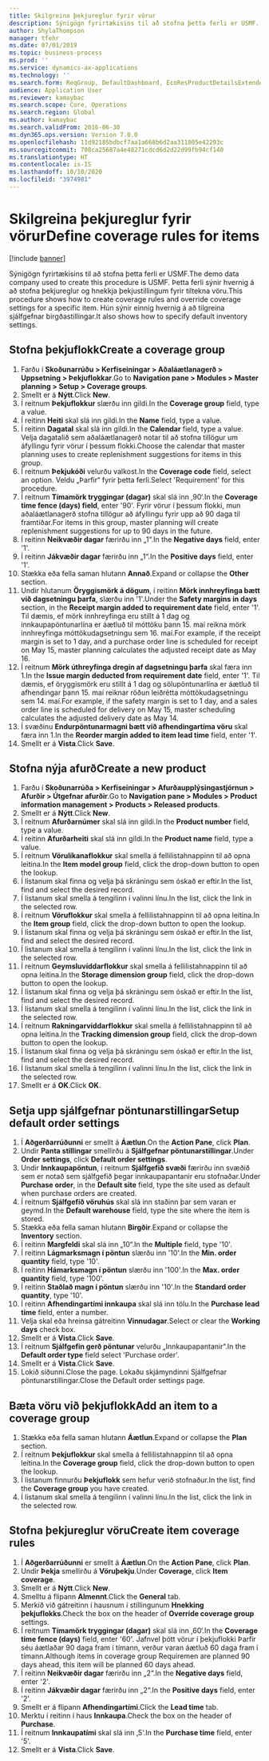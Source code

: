```yaml
---
title: Skilgreina þekjureglur fyrir vörur
description: Sýnigögn fyrirtækisins til að stofna þetta ferli er USMF.
author: ShylaThompson
manager: tfehr
ms.date: 07/01/2019
ms.topic: business-process
ms.prod: ''
ms.service: dynamics-ax-applications
ms.technology: ''
ms.search.form: ReqGroup, DefaultDashboard, EcoResProductDetailsExtended, EcoResProductCreate, InventItemOrderSetup, ReqItemTable
audience: Application User
ms.reviewer: kamaybac
ms.search.scope: Core, Operations
ms.search.region: Global
ms.author: kamaybac
ms.search.validFrom: 2016-06-30
ms.dyn365.ops.version: Version 7.0.0
ms.openlocfilehash: 11d92185bdbcf7aa1a668b6d2aa311805e42293c
ms.sourcegitcommit: 708ca25687a4e48271cdcd6d2d22d99fb94cf140
ms.translationtype: HT
ms.contentlocale: is-IS
ms.lasthandoff: 10/10/2020
ms.locfileid: "3974981"
---
```

# <a name="define-coverage-rules-for-items"></a><span data-ttu-id="1c86e-103">Skilgreina þekjureglur fyrir vörur</span><span class="sxs-lookup"><span data-stu-id="1c86e-103">Define coverage rules for items</span></span>

[!include [banner](../../includes/banner.md)]

<span data-ttu-id="1c86e-104">Sýnigögn fyrirtækisins til að stofna þetta ferli er USMF.</span><span class="sxs-lookup"><span data-stu-id="1c86e-104">The demo data company used to create this procedure is USMF.</span></span> <span data-ttu-id="1c86e-105">Þetta ferli sýnir hvernig á að stofna þekjureglur og hnekkja þekjustillingum fyrir tiltekna vöru.</span><span class="sxs-lookup"><span data-stu-id="1c86e-105">This procedure shows how to create coverage rules and override coverage settings for a specific item.</span></span> <span data-ttu-id="1c86e-106">Hún sýnir einnig hvernig á að tilgreina sjálfgefnar birgðastillingar.</span><span class="sxs-lookup"><span data-stu-id="1c86e-106">It also shows how to specify default inventory settings.</span></span>


## <a name="create-a-coverage-group"></a><span data-ttu-id="1c86e-107">Stofna þekjuflokk</span><span class="sxs-lookup"><span data-stu-id="1c86e-107">Create a coverage group</span></span>
1. <span data-ttu-id="1c86e-108">Farðu í **Skoðunarrúðu > Kerfiseiningar > Aðaláætlanagerð > Uppsetning > Þekjuflokkar**.</span><span class="sxs-lookup"><span data-stu-id="1c86e-108">Go to **Navigation pane > Modules > Master planning > Setup > Coverage groups**.</span></span>
2. <span data-ttu-id="1c86e-109">Smellt er á **Nýtt**.</span><span class="sxs-lookup"><span data-stu-id="1c86e-109">Click **New**.</span></span>
3. <span data-ttu-id="1c86e-110">Í reitnum **Þekjuflokkur** slærðu inn gildi.</span><span class="sxs-lookup"><span data-stu-id="1c86e-110">In the **Coverage group** field, type a value.</span></span>
4. <span data-ttu-id="1c86e-111">Í reitinn **Heiti** skal slá inn gildi.</span><span class="sxs-lookup"><span data-stu-id="1c86e-111">In the **Name** field, type a value.</span></span>
5. <span data-ttu-id="1c86e-112">Í reitinn **Dagatal** skal slá inn gildi.</span><span class="sxs-lookup"><span data-stu-id="1c86e-112">In the **Calendar** field, type a value.</span></span> <span data-ttu-id="1c86e-113">Velja dagatalið sem aðaláætlanagerð notar til að stofna tillögur um áfyllingu fyrir vörur í þessum flokki.</span><span class="sxs-lookup"><span data-stu-id="1c86e-113">Choose the calendar that master planning uses to create replenishment suggestions for items in this group.</span></span>  
6. <span data-ttu-id="1c86e-114">Í reitnum **Þekjukóði** velurðu valkost.</span><span class="sxs-lookup"><span data-stu-id="1c86e-114">In the **Coverage code** field, select an option.</span></span> <span data-ttu-id="1c86e-115">Veldu „Þarfir“ fyrir þetta ferli.</span><span class="sxs-lookup"><span data-stu-id="1c86e-115">Select 'Requirement' for this procedure.</span></span>  
7. <span data-ttu-id="1c86e-116">Í reitnum **Tímamörk tryggingar (dagar)** skal slá inn ‚90‘.</span><span class="sxs-lookup"><span data-stu-id="1c86e-116">In the **Coverage time fence (days) field**, enter '90'.</span></span> <span data-ttu-id="1c86e-117">Fyrir vörur í þessum flokki, mun aðaláætlanagerð stofna tillögur að áfyllingu fyrir upp að 90 daga til framtíðar.</span><span class="sxs-lookup"><span data-stu-id="1c86e-117">For items in this group, master planning will create replenishment suggestions for up to 90 days in the future.</span></span>  
8. <span data-ttu-id="1c86e-118">Í reitinn **Neikvæðir dagar** færirðu inn „1“.</span><span class="sxs-lookup"><span data-stu-id="1c86e-118">In the **Negative days** field, enter '1'.</span></span>
9. <span data-ttu-id="1c86e-119">Í reitinn **Jákvæðir dagar** færirðu inn „1“.</span><span class="sxs-lookup"><span data-stu-id="1c86e-119">In the **Positive days** field, enter '1'.</span></span>
10. <span data-ttu-id="1c86e-120">Stækka eða fella saman hlutann **Annað**.</span><span class="sxs-lookup"><span data-stu-id="1c86e-120">Expand or collapse the **Other** section.</span></span>
11. <span data-ttu-id="1c86e-121">Undir hlutanum **Öryggismörk á dögum**, í reitinn **Mörk innhreyfinga bætt við dagsetningu þarfa**, slærðu inn '1'.</span><span class="sxs-lookup"><span data-stu-id="1c86e-121">Under the **Safety margins in days** section, in the **Receipt margin added to requirement date** field, enter '1'.</span></span> <span data-ttu-id="1c86e-122">Til dæmis, ef mörk innhreyfinga eru stillt á 1 dag og innkaupapöntunarlína er áætluð til móttöku þann 15. maí reikna mörk innhreyfinga móttökudagsetningu sem 16. maí.</span><span class="sxs-lookup"><span data-stu-id="1c86e-122">For example, if the receipt margin is set to 1 day, and a purchase order line is scheduled for receipt on May 15, master planning calculates the adjusted receipt date as May 16.</span></span>  
12. <span data-ttu-id="1c86e-123">Í reitnum **Mörk úthreyfinga dregin af dagsetningu þarfa** skal færa inn 1.</span><span class="sxs-lookup"><span data-stu-id="1c86e-123">In the **Issue margin deducted from requirement date** field, enter '1'.</span></span> <span data-ttu-id="1c86e-124">Til dæmis, ef öryggismörk eru stillt á 1 dag og sölupöntunarlína er áætluð til afhendingar þann 15. maí reiknar röðun leiðrétta móttökudagsetningu sem 14. maí.</span><span class="sxs-lookup"><span data-stu-id="1c86e-124">For example, if the safety margin is set to 1 day, and a sales order line is scheduled for delivery on May 15, master scheduling calculates the adjusted delivery date as May 14.</span></span>  
13. <span data-ttu-id="1c86e-125">Í svæðinu **Endurpöntunarmagni bætt við afhendingartíma vöru** skal færa inn 1.</span><span class="sxs-lookup"><span data-stu-id="1c86e-125">In the **Reorder margin added to item lead time** field, enter '1'.</span></span>
14. <span data-ttu-id="1c86e-126">Smellt er á **Vista**.</span><span class="sxs-lookup"><span data-stu-id="1c86e-126">Click **Save**.</span></span>

## <a name="create-a-new-product"></a><span data-ttu-id="1c86e-127">Stofna nýja afurð</span><span class="sxs-lookup"><span data-stu-id="1c86e-127">Create a new product</span></span>
1. <span data-ttu-id="1c86e-128">Farðu í **Skoðunarrúða > Kerfiseiningar > Afurðaupplýsingastjórnun > Afurðir > Útgefnar afurðir**.</span><span class="sxs-lookup"><span data-stu-id="1c86e-128">Go to **Navigation pane > Modules > Product information management > Products > Released products**.</span></span>
2. <span data-ttu-id="1c86e-129">Smellt er á **Nýtt**.</span><span class="sxs-lookup"><span data-stu-id="1c86e-129">Click **New**.</span></span>
3. <span data-ttu-id="1c86e-130">Í reitnum **Afurðarnúmer** skal slá inn gildi.</span><span class="sxs-lookup"><span data-stu-id="1c86e-130">In the **Product number** field, type a value.</span></span>
4. <span data-ttu-id="1c86e-131">Í reitinn **Afurðarheiti** skal slá inn gildi.</span><span class="sxs-lookup"><span data-stu-id="1c86e-131">In the **Product name** field, type a value.</span></span>
5. <span data-ttu-id="1c86e-132">Í reitnum **Vörulíkanaflokkur** skal smella á fellilistahnappinn til að opna leitina.</span><span class="sxs-lookup"><span data-stu-id="1c86e-132">In the **Item model group** field, click the drop-down button to open the lookup.</span></span>
6. <span data-ttu-id="1c86e-133">Í listanum skal finna og velja þá skráningu sem óskað er eftir.</span><span class="sxs-lookup"><span data-stu-id="1c86e-133">In the list, find and select the desired record.</span></span>
7. <span data-ttu-id="1c86e-134">Í listanum skal smella á tengilinn í valinni línu.</span><span class="sxs-lookup"><span data-stu-id="1c86e-134">In the list, click the link in the selected row.</span></span>
8. <span data-ttu-id="1c86e-135">Í reitnum **Vöruflokkur** skal smella á fellilistahnappinn til að opna leitina.</span><span class="sxs-lookup"><span data-stu-id="1c86e-135">In the **Item group** field, click the drop-down button to open the lookup.</span></span>
9. <span data-ttu-id="1c86e-136">Í listanum skal finna og velja þá skráningu sem óskað er eftir.</span><span class="sxs-lookup"><span data-stu-id="1c86e-136">In the list, find and select the desired record.</span></span>
10. <span data-ttu-id="1c86e-137">Í listanum skal smella á tengilinn í valinni línu.</span><span class="sxs-lookup"><span data-stu-id="1c86e-137">In the list, click the link in the selected row.</span></span>
11. <span data-ttu-id="1c86e-138">Í reitnum **Geymsluvíddarflokkur** skal smella á fellilistahnappinn til að opna leitina.</span><span class="sxs-lookup"><span data-stu-id="1c86e-138">In the **Storage dimension group** field, click the drop-down button to open the lookup.</span></span>
12. <span data-ttu-id="1c86e-139">Í listanum skal finna og velja þá skráningu sem óskað er eftir.</span><span class="sxs-lookup"><span data-stu-id="1c86e-139">In the list, find and select the desired record.</span></span>
13. <span data-ttu-id="1c86e-140">Í listanum skal smella á tengilinn í valinni línu.</span><span class="sxs-lookup"><span data-stu-id="1c86e-140">In the list, click the link in the selected row.</span></span>
14. <span data-ttu-id="1c86e-141">Í reitnum **Rakningarvíddarflokkur** skal smella á fellilistahnappinn til að opna leitina.</span><span class="sxs-lookup"><span data-stu-id="1c86e-141">In the **Tracking dimension group** field, click the drop-down button to open the lookup.</span></span>
15. <span data-ttu-id="1c86e-142">Í listanum skal finna og velja þá skráningu sem óskað er eftir.</span><span class="sxs-lookup"><span data-stu-id="1c86e-142">In the list, find and select the desired record.</span></span>
16. <span data-ttu-id="1c86e-143">Í listanum skal smella á tengilinn í valinni línu.</span><span class="sxs-lookup"><span data-stu-id="1c86e-143">In the list, click the link in the selected row.</span></span>
17. <span data-ttu-id="1c86e-144">Smellt er á **OK**.</span><span class="sxs-lookup"><span data-stu-id="1c86e-144">Click **OK**.</span></span>

## <a name="setup-default-order-settings"></a><span data-ttu-id="1c86e-145">Setja upp sjálfgefnar pöntunarstillingar</span><span class="sxs-lookup"><span data-stu-id="1c86e-145">Setup default order settings</span></span>
1. <span data-ttu-id="1c86e-146">Í **Aðgerðarrúðunni** er smellt á **Áætlun**.</span><span class="sxs-lookup"><span data-stu-id="1c86e-146">On the **Action Pane**, click **Plan**.</span></span>
2. <span data-ttu-id="1c86e-147">Undir **Panta stillingar** smellirðu á **Sjálfgefnar pöntunarstillingar**.</span><span class="sxs-lookup"><span data-stu-id="1c86e-147">Under **Order settings**, click **Default order settings**.</span></span>
3. <span data-ttu-id="1c86e-148">Undir **Innkaupapöntun**, í reitnum **Sjálfgefið svæði** færirðu inn svæðið sem er notað sem sjálfgefið þegar innkaupapantanir eru stofnaðar.</span><span class="sxs-lookup"><span data-stu-id="1c86e-148">Under **Purchase order**, in the **Default site** field, type the site used as default when purchase orders are created.</span></span>
4. <span data-ttu-id="1c86e-149">Í reitnum **Sjálfgefið vöruhús** skal slá inn staðinn þar sem varan er geymd.</span><span class="sxs-lookup"><span data-stu-id="1c86e-149">In the **Default warehouse** field, type the site where the item is stored.</span></span>
5. <span data-ttu-id="1c86e-150">Stækka eða fella saman hlutann **Birgðir**.</span><span class="sxs-lookup"><span data-stu-id="1c86e-150">Expand or collapse the **Inventory** section.</span></span>
6. <span data-ttu-id="1c86e-151">Í reitinn **Margfeldi** skal slá inn „10“.</span><span class="sxs-lookup"><span data-stu-id="1c86e-151">In the **Multiple** field, type '10'.</span></span>
7. <span data-ttu-id="1c86e-152">Í reitinn **Lágmarksmagn í pöntun** slærðu inn '10'.</span><span class="sxs-lookup"><span data-stu-id="1c86e-152">In the **Min. order quantity** field, type '10'.</span></span>
8. <span data-ttu-id="1c86e-153">Í reitinn **Hámarksmagn í pöntun** slærðu inn '100'.</span><span class="sxs-lookup"><span data-stu-id="1c86e-153">In the **Max. order quantity** field, type '100'.</span></span>
9. <span data-ttu-id="1c86e-154">Í reitinn **Staðlað magn í pöntun** slærðu inn '10'.</span><span class="sxs-lookup"><span data-stu-id="1c86e-154">In the **Standard order quantity**, type '10'.</span></span>
10. <span data-ttu-id="1c86e-155">Í reitinn **Afhendingartími innkaupa** skal slá inn tölu.</span><span class="sxs-lookup"><span data-stu-id="1c86e-155">In the **Purchase lead time** field, enter a number.</span></span>
11. <span data-ttu-id="1c86e-156">Velja skal eða hreinsa gátreitinn **Vinnudagar**.</span><span class="sxs-lookup"><span data-stu-id="1c86e-156">Select or clear the **Working days** check box.</span></span>
12. <span data-ttu-id="1c86e-157">Smellt er á **Vista**.</span><span class="sxs-lookup"><span data-stu-id="1c86e-157">Click **Save**.</span></span>
13. <span data-ttu-id="1c86e-158">Í reitnum **Sjálfgefin gerð pöntunar** velurðu „Innkaupapantanir“.</span><span class="sxs-lookup"><span data-stu-id="1c86e-158">In the **Default order type** field select 'Purchase order'.</span></span>
14. <span data-ttu-id="1c86e-159">Smellt er á **Vista**.</span><span class="sxs-lookup"><span data-stu-id="1c86e-159">Click **Save**.</span></span>
15. <span data-ttu-id="1c86e-160">Lokið síðunni.</span><span class="sxs-lookup"><span data-stu-id="1c86e-160">Close the page.</span></span> <span data-ttu-id="1c86e-161">Lokaðu skjámyndinni Sjálfgefnar pöntunarstillingar.</span><span class="sxs-lookup"><span data-stu-id="1c86e-161">Close the Default order settings page.</span></span>  

## <a name="add-an-item-to-a-coverage-group"></a><span data-ttu-id="1c86e-162">Bæta vöru við þekjuflokk</span><span class="sxs-lookup"><span data-stu-id="1c86e-162">Add an item to a coverage group</span></span>
1. <span data-ttu-id="1c86e-163">Stækka eða fella saman hlutann **Áætlun**.</span><span class="sxs-lookup"><span data-stu-id="1c86e-163">Expand or collapse the **Plan** section.</span></span>
2. <span data-ttu-id="1c86e-164">Í reitnum **Þekjuflokkur** skal smella á fellilistahnappinn til að opna leitina.</span><span class="sxs-lookup"><span data-stu-id="1c86e-164">In the **Coverage group** field, click the drop-down button to open the lookup.</span></span>
3. <span data-ttu-id="1c86e-165">Í listanum finnurðu **Þekjuflokk** sem hefur verið stofnaður.</span><span class="sxs-lookup"><span data-stu-id="1c86e-165">In the list, find the **Coverage group** you have created.</span></span>
4. <span data-ttu-id="1c86e-166">Í listanum skal smella á tengilinn í valinni línu.</span><span class="sxs-lookup"><span data-stu-id="1c86e-166">In the list, click the link in the selected row.</span></span>

## <a name="create-item-coverage-rules"></a><span data-ttu-id="1c86e-167">Stofna þekjureglur vöru</span><span class="sxs-lookup"><span data-stu-id="1c86e-167">Create item coverage rules</span></span>
1. <span data-ttu-id="1c86e-168">Í **Aðgerðarrúðunni** er smellt á **Áætlun**.</span><span class="sxs-lookup"><span data-stu-id="1c86e-168">On the **Action Pane**, click **Plan**.</span></span>
2. <span data-ttu-id="1c86e-169">Undir **Þekja** smellirðu á **Vöruþekju**.</span><span class="sxs-lookup"><span data-stu-id="1c86e-169">Under **Coverage**, click **Item coverage**.</span></span>
3. <span data-ttu-id="1c86e-170">Smellt er á **Nýtt**.</span><span class="sxs-lookup"><span data-stu-id="1c86e-170">Click **New**.</span></span>
4. <span data-ttu-id="1c86e-171">Smelltu á flipann **Almennt**.</span><span class="sxs-lookup"><span data-stu-id="1c86e-171">Click the **General** tab.</span></span>
5. <span data-ttu-id="1c86e-172">Merkið við gátreitinn í hausnum í stillingunum **Hnekking þekjuflokks**.</span><span class="sxs-lookup"><span data-stu-id="1c86e-172">Check the box on the header of **Override coverage group** settings.</span></span>
6. <span data-ttu-id="1c86e-173">Í reitnum **Tímamörk tryggingar (dagar)** skal slá inn ‚60‘.</span><span class="sxs-lookup"><span data-stu-id="1c86e-173">In the **Coverage time fence (days)** field, enter '60'.</span></span> <span data-ttu-id="1c86e-174">Jafnvel þótt vörur í þekjuflokki Þarfir séu áætlaðar 90 daga fram í tímann, verður varan áætluð 60 daga fram í tímann.</span><span class="sxs-lookup"><span data-stu-id="1c86e-174">Although items in coverage group Requiremen are planned 90 days ahead, this item will be planned 60 days ahead.</span></span>  
7. <span data-ttu-id="1c86e-175">Í reitinn **Neikvæðir dagar** færirðu inn „2“.</span><span class="sxs-lookup"><span data-stu-id="1c86e-175">In the **Negative days** field, enter '2'.</span></span>
8. <span data-ttu-id="1c86e-176">Í reitinn **Jákvæðir dagar** færirðu inn „2“.</span><span class="sxs-lookup"><span data-stu-id="1c86e-176">In the **Positive days** field, enter '2'.</span></span>
9. <span data-ttu-id="1c86e-177">Smellt er á flipann **Afhendingartími**.</span><span class="sxs-lookup"><span data-stu-id="1c86e-177">Click the **Lead time** tab.</span></span>
10. <span data-ttu-id="1c86e-178">Merktu í reitinn í haus **Innkaupa**.</span><span class="sxs-lookup"><span data-stu-id="1c86e-178">Check the box on the header of **Purchase**.</span></span>
11. <span data-ttu-id="1c86e-179">Í reitnum **Innkaupatími** skal slá inn ‚5‘.</span><span class="sxs-lookup"><span data-stu-id="1c86e-179">In the **Purchase time** field, enter '5'.</span></span>
12. <span data-ttu-id="1c86e-180">Smellt er á **Vista**.</span><span class="sxs-lookup"><span data-stu-id="1c86e-180">Click **Save**.</span></span>

